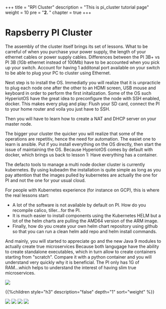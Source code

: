 +++
title = "RPI Cluster"
description = "This is pi_cluster tutorial page"
weight = 10 
pre = "<b>2. </b>"
chapter = true
+++

# Rapsberry PI Cluster

The assembly of the cluster itself brings its set of lessons. What to
be carreful of when you purchase your power supply, the length of your
ethernet cables or power supply cables. 
Differences between the PI 3B+ vs PI 3B (*1Gb* ethernet instead of 100Mb) have
to be accounted when you pick up your switch. Account for having 1 additonal port available
on your switch to be able to plug your PC to cluster using Ethernet.

Next step is to install the OS. Immediatly you will realize that it is unpracticle
to plug each node one after the other to an HDMI screen, USB mouse and keyboard in
order to perform the first initalization. Some of the OS such HyperiotOS have the 
great idea to preconfigure the node with SSH enabled, docker. This makes every plug
and play: Flush your SD card, connect the PI to your home router and voila you just
have to SSH.

Then you will have to learn how to create a NAT and DHCP server on your master node.

The bigger your cluster the quicker you will realize that some of the operations
are repetitiv, hence the need for automation. The easiet one to learn is ansible. 
Put if you install everything on the OS directly, then start the issue of maintaining the OS.
Because HyperiotOS comes by default with docker, which brings us back to lesson 1: Have everything
has a container.

The defacto tools to manage a multi node docker cluster is currently kubernetes. By using
kubeadm the installation is quite simple as long as you pay attention that the images pulled
by kubernetes are actually the one for PI and not the one for your usual cloud.

For people with Kubernetes experience (for instance on GCP), this is where the real lessons start:
- A lot of the software is not available by default on PI. How do you recompile calico, tiller...for the PI.
- It is much easier to install components using the Kubernetes HELM but a lot of the helm charts are pulling the AMD64 version of the ARM image.
- Finally, how do you create your own helm chart repository using github so that you can run a clean helm add repo and helm install commands.

And mainly, you will started to appreciate go and the new Java 9 modules to actually create true microservices
Because both langugage have the ability to create standalone executables, which in turn allow to create containers starting from "scratch".
Compare it with a python container and you will understand very quickly why it is beneficial. The PI only has 1G of RAM...which helps to understand
the interest of having slim true microservices.

<!--more-->

![](/images/kubernetes/cluster1_overview.png)

{{%children style="h3" description="false" depth="1" sort="weight" %}}

![](/images/kubernetes/cluster1_nodes.png)
![](/images/kubernetes/cluster2_nodes.png)
![](/images/kubernetes/cluster2_overview.png)
![](/images/kubernetes/cluster2_volumes.png)

